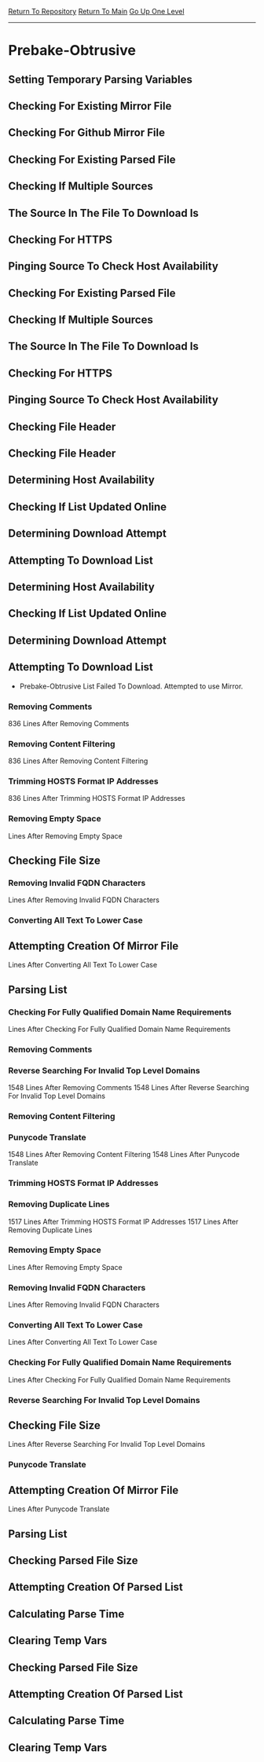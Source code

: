 [Return To Repository](https://github.com/DigitalWarrior/piholeparser/)
[Return To Main](https://github.com/DigitalWarrior/piholeparser/blob/master/RecentRunLogs/Mainlog.md)
[Go Up One Level](https://github.com/DigitalWarrior/piholeparser/blob/master/RecentRunLogs/TopLevelScripts/30-Processing-External-Blacklists.md)
____________________________________
# Prebake-Obtrusive
## Setting Temporary Parsing Variables
## Checking For Existing Mirror File
## Checking For Github Mirror File
## Checking For Existing Parsed File
## Checking If Multiple Sources
## The Source In The File To Download Is
## Checking For HTTPS
## Pinging Source To Check Host Availability
## Checking For Existing Parsed File
## Checking If Multiple Sources
## The Source In The File To Download Is
## Checking For HTTPS
## Pinging Source To Check Host Availability
## Checking File Header
## Checking File Header
## Determining Host Availability
## Checking If List Updated Online
## Determining Download Attempt
## Attempting To Download List
## Determining Host Availability
## Checking If List Updated Online
## Determining Download Attempt
## Attempting To Download List
* Prebake-Obtrusive List Failed To Download. Attempted to use Mirror. 
### Removing Comments
836 Lines After Removing Comments
### Removing Content Filtering
836 Lines After Removing Content Filtering
### Trimming HOSTS Format IP Addresses
836 Lines After Trimming HOSTS Format IP Addresses
### Removing Empty Space
 Lines After Removing Empty Space
## Checking File Size
### Removing Invalid FQDN Characters
 Lines After Removing Invalid FQDN Characters
### Converting All Text To Lower Case
## Attempting Creation Of Mirror File
 Lines After Converting All Text To Lower Case
## Parsing List
### Checking For Fully Qualified Domain Name Requirements
 Lines After Checking For Fully Qualified Domain Name Requirements
### Removing Comments
### Reverse Searching For Invalid Top Level Domains
1548 Lines After Removing Comments
1548 Lines After Reverse Searching For Invalid Top Level Domains
### Removing Content Filtering
### Punycode Translate
1548 Lines After Removing Content Filtering
1548 Lines After Punycode Translate
### Trimming HOSTS Format IP Addresses
### Removing Duplicate Lines
1517 Lines After Trimming HOSTS Format IP Addresses
1517 Lines After Removing Duplicate Lines
### Removing Empty Space
 Lines After Removing Empty Space
### Removing Invalid FQDN Characters
 Lines After Removing Invalid FQDN Characters
### Converting All Text To Lower Case
 Lines After Converting All Text To Lower Case
### Checking For Fully Qualified Domain Name Requirements
 Lines After Checking For Fully Qualified Domain Name Requirements
### Reverse Searching For Invalid Top Level Domains
## Checking File Size
 Lines After Reverse Searching For Invalid Top Level Domains
### Punycode Translate
## Attempting Creation Of Mirror File
 Lines After Punycode Translate
## Parsing List
## Checking Parsed File Size
## Attempting Creation Of Parsed List
## Calculating Parse Time
## Clearing Temp Vars
## Checking Parsed File Size
## Attempting Creation Of Parsed List
## Calculating Parse Time
## Clearing Temp Vars
